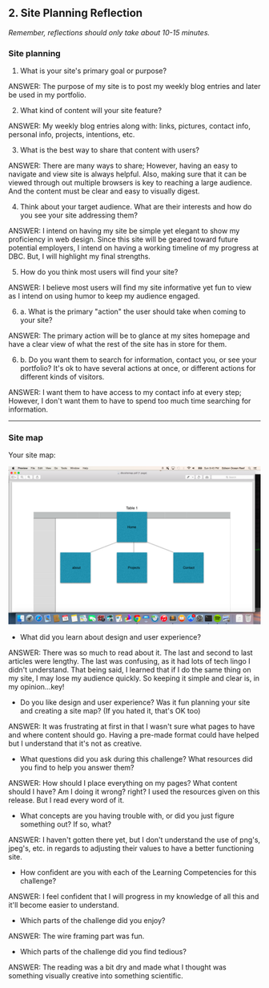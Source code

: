## 2. Site Planning Reflection

*Remember, reflections should only take about 10-15 minutes.*

### Site planning

1. What is your site's primary goal or purpose?

ANSWER: The purpose of my site is to post my weekly blog entries and later be used in my portfolio.

2. What kind of content will your site feature?

ANSWER: My weekly blog entries along with: links, pictures, contact info, personal info, projects, intentions, etc.

3. What is the best way to share that content with users?

ANSWER: There are many ways to share; However, having an easy to navigate and view site is always helpful. Also, making sure that it can be viewed through out multiple browsers is key to reaching a large audience. And the content must be clear and easy to visually digest.

4. Think about your target audience. What are their interests and how do you see your site addressing them?

ANSWER: I intend on having my site be simple yet elegant to show my proficiency in web design. Since this site will be geared toward future potential employers, I intend on having a working timeline of my progress at DBC. But, I will highlight my final strengths.

5. How do you think most users will find your site?

ANSWER: I believe most users will find my site informative yet fun to view as I intend on using humor to keep my audience engaged.

6. a. What is the primary "action" the user should take when coming to your site?

ANSWER: The primary action will be to glance at my sites homepage and have a clear view of what the rest of the site has in store for them.

6. b. Do you want them to search for information, contact you, or see your portfolio? It's ok to have several actions at once, or different actions for different kinds of visitors.

ANSWER: I want them to have access to my contact info at every step; However, I don't want them to have to spend too much time searching for information.

***

### Site map

Your site map:

![dbcsitemap]( ../imgs/dbcsitemap.png)

- What did you learn about design and user experience?

ANSWER: There was so much to read about it. The last and second to last articles were lengthy. The last was confusing, as it had lots of tech lingo I didn't understand. That being said, I learned that if I do the same thing on my site, I may lose my audience quickly. So keeping it simple and clear is, in my opinion...key!

- Do you like design and user experience? Was it fun planning your site and creating a site map? (If you hated it, that's OK too)

ANSWER: It was frustrating at first in that I wasn't sure what pages to have and where content should go. Having a pre-made format could have helped but I understand that it's not as creative.

- What questions did you ask during this challenge? What resources did you find to help you answer them?

ANSWER: How should I place everything on my pages? What content should I have? Am I doing it wrong? right? I used the resources given on this release. But I read every word of it.

- What concepts are you having trouble with, or did you just figure something out? If so, what?

ANSWER: I haven't gotten there yet, but I don't understand the use of png's, jpeg's, etc. in regards to adjusting their values to have a better functioning site.

- How confident are you with each of the Learning Competencies for this challenge?

ANSWER: I feel confident that I will progress in my knowledge of all this and it'll become easier to understand.

- Which parts of the challenge did you enjoy?

ANSWER: The wire framing part was fun.

- Which parts of the challenge did you find tedious?

ANSWER: The reading was a bit dry and made what I thought was something visually creative into something scientific.



